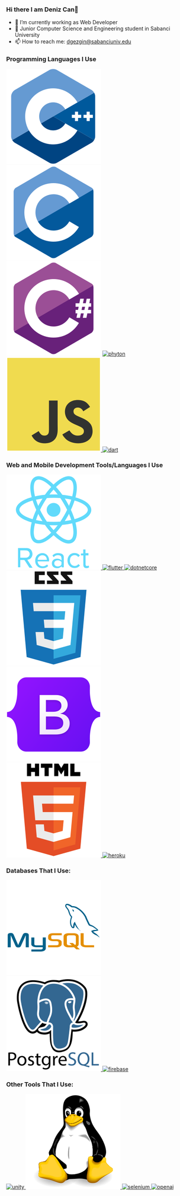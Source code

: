 ### Hi there I am Deniz Can👋

- 🔭 I’m currently working as Web Developer
- 🏫 Junior Computer Science and Engineering student in Sabanci University
- 📫 How to reach me: [dgezgin@sabanciuniv.edu](mailto:dgezgin@sabanciuniv.edu)


### Programming Languages I Use

[![C++](https://raw.githubusercontent.com/devicons/devicon/master/icons/cplusplus/cplusplus-original.svg) ](https://www.w3schools.com/cpp/) 
[![C](https://raw.githubusercontent.com/devicons/devicon/master/icons/c/c-original.svg) ](https://www.w3schools.com/c/) 
[![Csharp](https://raw.githubusercontent.com/devicons/devicon/master/icons/csharp/csharp-original.svg)](https://www.w3schools.com/cs/)
[![phyton](https://raw.githubusercontent.com/devicons/devicon/master/icons/phyton/phyton-original.svg) ](https://www.w3schools.com/python/) 
[![javascript](https://raw.githubusercontent.com/devicons/devicon/master/icons/javascript/javascript-original.svg) ](https://developer.mozilla.org/en-US/docs/Web/JavaScript)
[![dart](https://www.vectorlogo.zone/logos/dartlang/dartlang-icon.svg) ](https://dart.dev)

### Web and Mobile Development Tools/Languages I Use

[![react](https://raw.githubusercontent.com/devicons/devicon/master/icons/react/react-original-wordmark.svg) ](https://reactjs.org/) 
[![flutter](https://www.vectorlogo.zone/logos/flutterio/flutterio-icon.svg) ](https://flutter.dev)
[![dotnetcore](https://raw.githubusercontent.com/devicons/devicon/master/icons/react/dotnetcore-original.svg) ](https://dotnet.microsoft.com/en-us/download) 
[![css3](https://raw.githubusercontent.com/devicons/devicon/master/icons/css3/css3-original-wordmark.svg) ](https://www.w3schools.com/css/) 
[![bootstrap](https://raw.githubusercontent.com/devicons/devicon/master/icons/bootstrap/bootstrap-original.svg) ](https://getbootstrap.com/) 
[![html5](https://raw.githubusercontent.com/devicons/devicon/master/icons/html5/html5-original-wordmark.svg) ](https://www.w3.org/html/) 
[![heroku](https://www.vectorlogo.zone/logos/heroku/heroku-icon.svg) ](https://heroku.com)

### Databases That I Use:
[![mysql](https://raw.githubusercontent.com/devicons/devicon/master/icons/mysql/mysql-original-wordmark.svg)](https://www.mysql.com/) 
[![postgresql](https://raw.githubusercontent.com/devicons/devicon/master/icons/postgresql/postgresql-original-wordmark.svg) ](https://www.postgresql.org)
[![firebase](https://www.vectorlogo.zone/logos/firebase/firebase-icon.svg) ](https://firebase.google.com/)

### Other Tools That I Use:

[![unity](https://1000logos.net/wp-content/uploads/2020/08/Unity-Logo.png) ](https://unity.com/)
[![linux](https://raw.githubusercontent.com/devicons/devicon/master/icons/linux/linux-original.svg) ](https://www.linux.org/)
[![selenium](https://raw.githubusercontent.com/detain/svg-logos/780f25886640cef088af994181646db2f6b1a3f8/svg/selenium-logo.svg) ](https://www.selenium.dev)
[![openai](https://raw.githubusercontent.com/detain/svg-logos/780f25886640cef088af994181646db2f6b1a3f8/svg/openal-logo.svg) ](https://openai.com/)


<!--
**DenizGezgin/DenizGezgin** is a ✨ _special_ ✨ repository because its `README.md` (this file) appears on your GitHub profile.

Here are some ideas to get you started:


- 🌱 I’m currently learning ...
- 👯 I’m looking to collaborate on ...
- 🤔 I’m looking for help with ...
- 💬 Ask me about ...
- 😄 Pronouns: ...
- ⚡ Fun fact: ...
-->

